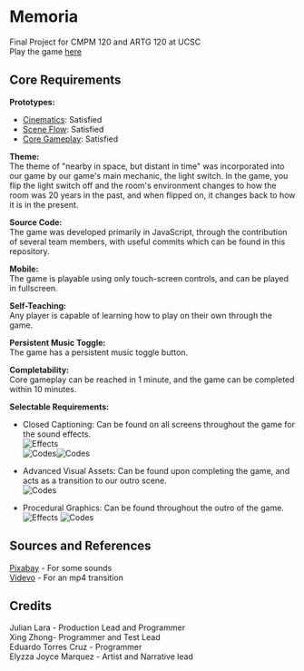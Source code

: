 # Memoria
Final Project for CMPM 120 and ARTG 120 at UCSC  
Play the game [here](https://juicebox7.github.io/Memoria/index.html)

## Core Requirements
**Prototypes:**  
- [Cinematics](https://juicebox7.github.io/Memoria/prototypes/cinematics/cinematics-1.html): Satisfied  
- [Scene Flow](https://juicebox7.github.io/Memoria/prototypes/scene-flow/scene-flow-1.html): Satisfied  
- [Core Gameplay](https://juicebox7.github.io/Memoria/prototypes/core-gameplay/core-gameplay-1.html): Satisfied  
  
**Theme:**  
The theme of "nearby in space, but distant in time" was incorporated into our game by our game's main mechanic, the light switch. In the game, you flip the light switch off and the room's environment changes to how the room was 20 years in the past, and when flipped on, it changes back to how it is in the present.  
  
**Source Code:**  
The game was developed primarily in JavaScript, through the contribution of several team members, with useful commits which can be found in this repository.  
  
**Mobile:**  
The game is playable using only touch-screen controls, and can be played in fullscreen.  
  
**Self-Teaching:**  
Any player is capable of learning how to play on their own through the game.  
  
**Persistent Music Toggle:**  
The game has a persistent music toggle button.  
  
**Completability:**  
Core gameplay can be reached in 1 minute, and the game can be completed within 10 minutes.  
  
**Selectable Requirements:**  
- Closed Captioning: Can be found on all screens throughout the game for the sound effects.\
![Effects](https://drive.google.com/uc?export=view&id=1lGdJqOB774d2aqjnq9dJ69J3xhqj-RHs)\
![Codes](https://drive.google.com/uc?export=view&id=1EsrmEO4GYA3_IU23Gbuk3YBpyAo8W1EB)![Codes](https://drive.google.com/uc?export=view&id=1KEIJcHvLZNw-WYT5jLJYUOOZyqM0jXut)

- Advanced Visual Assets: Can be found upon completing the game, and acts as a transition to our outro scene.  \
![Codes](https://drive.google.com/uc?export=view&id=1g6e8Ok9WE8zsdHyX3uZEXjmfgtZa0jEy)

- Procedural Graphics: Can be found throughout the outro of the game.\
![Effects](https://drive.google.com/uc?export=view&id=1KYq1HZQNdPJAlZdv73cXHq0AghBa7V2D)
![Codes](https://drive.google.com/uc?export=view&id=1HXsHOGEpw5SUrCqG-G8IcmcBs0e9lg9o)

## Sources and References
[Pixabay](https://pixabay.com/) - For some sounds  
[Videvo](https://www.videvo.net/video/light-leak-transition-02/548267/) - For an mp4 transition  

## Credits
Julian Lara - Production Lead and Programmer  
Xing Zhong- Programmer  and Test Lead  
Eduardo Torres Cruz - Programmer  
Elyzza Joyce Marquez - Artist and Narrative lead
